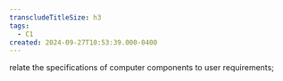 ```yaml
---
transcludeTitleSize: h3
tags:
  - C1
created: 2024-09-27T10:53:39.000-0400
---
```

relate the specifications of computer components to user requirements;